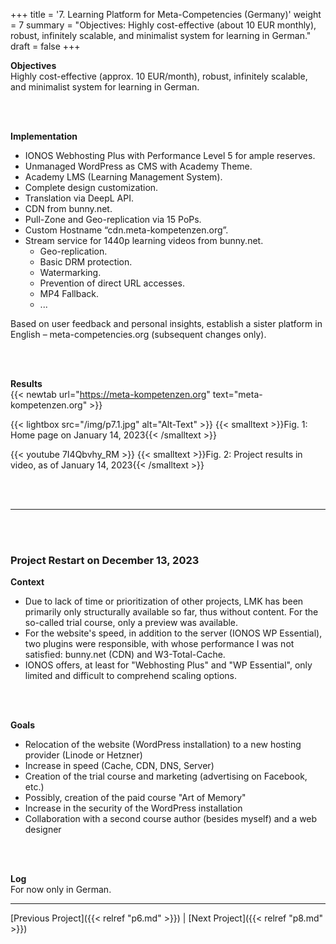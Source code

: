+++
title = '7. Learning Platform for Meta-Competencies (Germany)'
weight = 7
summary = "Objectives: Highly cost-effective (about 10 EUR monthly), robust, infinitely scalable, and minimalist system for learning in German."
draft = false
+++


**Objectives**  
Highly cost-effective (approx. 10 EUR/month), robust, infinitely scalable, and minimalist system for learning in German.

</br></br>  

**Implementation**  
- IONOS Webhosting Plus with Performance Level 5 for ample reserves.
- Unmanaged WordPress as CMS with Academy Theme.
- Academy LMS (Learning Management System).
- Complete design customization.
- Translation via DeepL API.
- CDN from bunny.net.
- Pull-Zone and Geo-replication via 15 PoPs.
- Custom Hostname “cdn.meta-kompetenzen.org”.
- Stream service for 1440p learning videos from bunny.net.
  - Geo-replication.
  - Basic DRM protection.
  - Watermarking.
  - Prevention of direct URL accesses.
  - MP4 Fallback.
  - ...

Based on user feedback and personal insights, establish a sister platform in English – meta-competencies.org (subsequent changes only).

</br></br>  

**Results**  
{{< newtab url="https://meta-kompetenzen.org" text="meta-kompetenzen.org" >}}

{{< lightbox src="/img/p7.1.jpg" alt="Alt-Text" >}}
{{< smalltext >}}Fig. 1: Home page on January 14, 2023{{< /smalltext >}}


{{< youtube 7I4Qbvhy_RM >}}
{{< smalltext >}}Fig. 2: Project results in video, as of January 14, 2023{{< /smalltext >}}

</br></br>  

***

</br></br>  

### Project Restart on December 13, 2023

**Context**  
- Due to lack of time or prioritization of other projects, LMK has been primarily only structurally available so far, thus without content. For the so-called trial course, only a preview was available.
- For the website's speed, in addition to the server (IONOS WP Essential), two plugins were responsible, with whose performance I was not satisfied: bunny.net (CDN) and W3-Total-Cache.
- IONOS offers, at least for "Webhosting Plus" and "WP Essential", only limited and difficult to comprehend scaling options.

</br></br>  

**Goals**  
- Relocation of the website (WordPress installation) to a new hosting provider (Linode or Hetzner)
- Increase in speed (Cache, CDN, DNS, Server)
- Creation of the trial course and marketing (advertising on Facebook, etc.)
- Possibly, creation of the paid course "Art of Memory"
- Increase in the security of the WordPress installation
- Collaboration with a second course author (besides myself) and a web designer

</br></br>  

**Log**  
For now only in German.


---

[Previous Project]({{< relref "p6.md" >}}) | [Next Project]({{< relref "p8.md" >}})